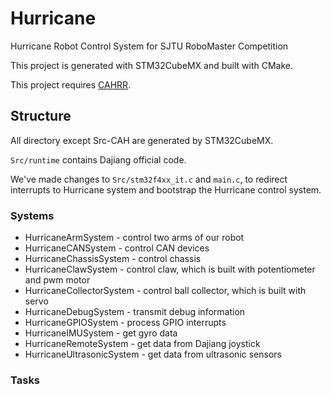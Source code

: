 # Hurricane

Hurricane Robot Control System for SJTU RoboMaster Competition

This project is generated with STM32CubeMX and built with CMake.

This project requires [CAHRR](https://github.com/SkyZH/CAHRR).

## Structure

All directory except Src-CAH are generated by STM32CubeMX.

`Src/runtime` contains Dajiang official code.

We've made changes to `Src/stm32f4xx_it.c` and `main.c`, to redirect interrupts to Hurricane system and bootstrap the Hurricane control system.

### Systems

* HurricaneArmSystem - control two arms of our robot
* HurricaneCANSystem - control CAN devices
* HurricaneChassisSystem - control chassis
* HurricaneClawSystem - control claw, which is built with potentiometer and pwm motor
* HurricaneCollectorSystem - control ball collector, which is built with servo
* HurricaneDebugSystem - transmit debug information
* HurricaneGPIOSystem - process GPIO interrupts
* HurricaneIMUSystem - get gyro data
* HurricaneRemoteSystem - get data from Dajiang joystick
* HurricaneUltrasonicSystem - get data from ultrasonic sensors

### Tasks
